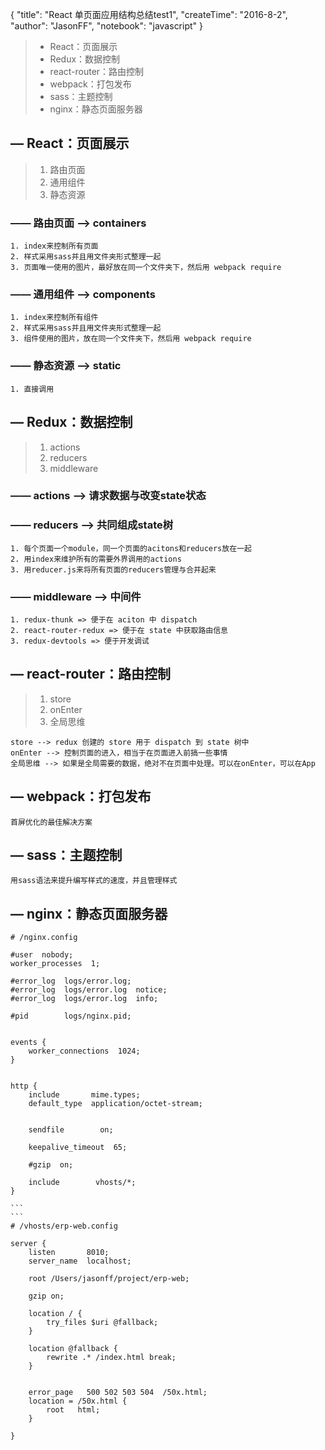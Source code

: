 {
  "title": "React 单页面应用结构总结test1",
  "createTime": "2016-8-2",
  "author": "JasonFF",
  "notebook": "javascript"
}

> - React：页面展示
> - Redux：数据控制
> - react-router：路由控制
> - webpack：打包发布
> - sass：主题控制
> - nginx：静态页面服务器


## — React：页面展示
> 1. 路由页面
> 1. 通用组件
> 1. 静态资源

### —— 路由页面 --> containers

    1. index来控制所有页面
    2. 样式采用sass并且用文件夹形式整理一起
    3. 页面唯一使用的图片，最好放在同一个文件夹下，然后用 webpack require

### —— 通用组件 --> components

    1. index来控制所有组件
    2. 样式采用sass并且用文件夹形式整理一起
    3. 组件使用的图片，放在同一个文件夹下，然后用 webpack require

### —— 静态资源 --> static

    1. 直接调用



## — Redux：数据控制
> 1. actions
> 1. reducers
> 1. middleware


### —— actions --> 请求数据与改变state状态
### —— reducers --> 共同组成state树

    1. 每个页面一个module，同一个页面的acitons和reducers放在一起
    2. 用index来维护所有的需要外界调用的actions
    3. 用reducer.js来将所有页面的reducers管理与合并起来

### —— middleware --> 中间件

    1. redux-thunk => 便于在 aciton 中 dispatch
    2. react-router-redux => 便于在 state 中获取路由信息
    3. redux-devtools => 便于开发调试

## — react-router：路由控制
> 1. store
> 1. onEnter
> 1. 全局思维


    store --> redux 创建的 store 用于 dispatch 到 state 树中
    onEnter --> 控制页面的进入，相当于在页面进入前搞一些事情
    全局思维 --> 如果是全局需要的数据，绝对不在页面中处理。可以在onEnter，可以在App


## — webpack：打包发布
    首屏优化的最佳解决方案



## — sass：主题控制
    用sass语法来提升编写样式的速度，并且管理样式

## — nginx：静态页面服务器


    # /nginx.config

    #user  nobody;
    worker_processes  1;

    #error_log  logs/error.log;
    #error_log  logs/error.log  notice;
    #error_log  logs/error.log  info;

    #pid        logs/nginx.pid;


    events {
        worker_connections  1024;
    }


    http {
        include       mime.types;
        default_type  application/octet-stream;


        sendfile        on;

        keepalive_timeout  65;

        #gzip  on;

        include        vhosts/*;
    }

    ```
    ```
    # /vhosts/erp-web.config

    server {
        listen       8010;
        server_name  localhost;

        root /Users/jasonff/project/erp-web;

        gzip on;

        location / {
            try_files $uri @fallback;
        }

        location @fallback {
            rewrite .* /index.html break;
        }


        error_page   500 502 503 504  /50x.html;
        location = /50x.html {
            root   html;
        }

    }
